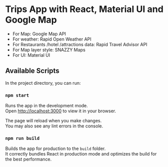 # Trips App with React, Material UI and Google Map

- For Map: Google Map API
- For weather: Rapid Open Weather API
- For Restaurants /hotel /attractions data: Rapid Travel Advisor API
- For Map layer style: SNAZZY Maps
- For UI: Material UI


## Available Scripts

In the project directory, you can run:

### `npm start`

Runs the app in the development mode.\
Open [http://localhost:3000](http://localhost:3000) to view it in your browser.

The page will reload when you make changes.\
You may also see any lint errors in the console.

### `npm run build`

Builds the app for production to the `build` folder.\
It correctly bundles React in production mode and optimizes the build for the best performance.

